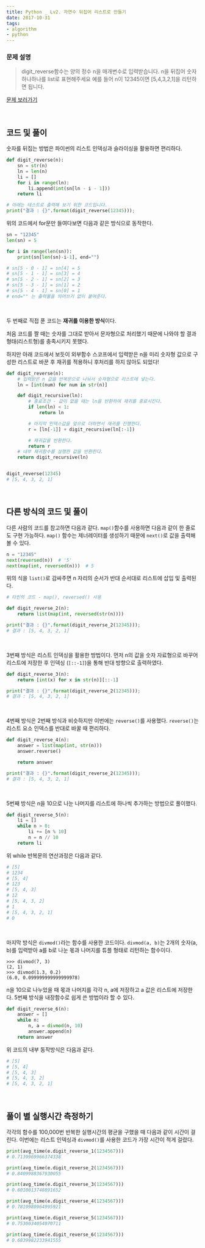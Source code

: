 ```yaml
---
title: Python _ Lv2. 자연수 뒤집어 리스트로 만들기
date: 2017-10-31
tags:
- algorithm
- python
---
```


### 문제 설명

> digit_reverse함수는 양의 정수 n을 매개변수로 입력받습니다.
n을 뒤집어 숫자 하나하나를 list로 표현해주세요
예를 들어 n이 12345이면 [5,4,3,2,1]을 리턴하면 됩니다.


<a href="https://programmers.co.kr/learn/challenge_codes/117" target="_blank">문제 보러가기</a>

<br>

## 코드 및 풀이

숫자를 뒤집는 방법은 파이썬의 리스트 인덱싱과 슬라이싱을 활용하면 편리하다.

```python
def digit_reverse(n):
    sn = str(n)
    ln = len(n)
    li = []
    for i in range(ln):
        li.append(int(sn[ln - i - 1]))
    return li

# 아래는 테스트로 출력해 보기 위한 코드입니다.
print("결과 : {}".format(digit_reverse(12345)));
```

위의 코드에서 for문만 들여다보면 다음과 같은 방식으로 동작한다.

```python
sn = "12345"
len(sn) = 5

for i in range(len(sn)):
    print(sn[len(sn)-i-1], end="")

# sn[5 - 0 - 1] = sn[4] = 5
# sn[5 - 1 - 1] = sn[3] = 4
# sn[5 - 2 - 1] = sn[2] = 3
# sn[5 - 3 - 1] = sn[1] = 2
# sn[5 - 4 - 1] = sn[0] = 1
# end="" 는 출력물을 띄어쓰기 없이 붙여준다.
```

<br>

두 번째로 직접 푼 코드는 **재귀를 이용한 방식**이다.

처음 코드를 짤 때는 숫자를 그대로 받아서 문자형으로 처리했기 때문에 나와야 할 결과 형태(리스트형)를 충족시키지 못했다.

하지만 아래 코드에서 보듯이 외부함수 스코프에서 입력받은 n을 미리 숫자형 값으로 구성한 리스트로 바꾼 후 재귀를 적용하니 후처리를 하지 않아도 되었다!

```python
def digit_reverse(n):
    # 입력받은 n 값을 반복문으로 나눠서 숫자형으로 리스트에 넣는다.
    ln = [int(num) for num in str(n)]

    def digit_recursive(ln):
        # 종료조건 - 값이 없을 때는 ln을 반환하여 재귀를 종료시킨다.
        if len(ln) < 1:
            return ln

        # 마지막 인덱스값을 앞으로 더하면서 재귀를 진행한다.
        r = [ln[-1]] + digit_recursive(ln[:-1])

        # 재귀값을 반환한다.
        return r
    # 내부 재귀함수를 실행한 값을 반환한다.
    return digit_recursive(ln)


digit_reverse(12345)
# [5, 4, 3, 2, 1]
```

<br>

## 다른 방식의 코드 및 풀이

다른 사람의 코드를 참고하면 다음과 같다. `map()`함수를 사용하면 다음과 같이 한 줄로도 구현 가능하다. `map()` 함수는 제너레이터를 생성하기 때문에 `next()`로 값을 출력해볼 수 있다.

```python
n = "12345"
next(reversed(n))  # '5'
next(map(int, reversed(n)))  # 5
```

위의 식을 `list()`로 감싸주면 n 자리의 순서가 반대 순서대로 리스트에 삽입 및 출력된다.

```python
# 타인의 코드 - map(), reversed() 사용

def digit_reverse_2(n):
    return list(map(int, reversed(str(n))))

print("결과 : {}".format(digit_reverse_2(12345)));
# 결과 : [5, 4, 3, 2, 1]
```

<br>

3번째 방식은 리스트 인덱싱을 활용한 방법이다. 먼저 n의 값을 숫자 자료형으로 바꾸어 리스트에 저장한 후 인덱싱 (`[::-1]`)을 통해 반대 방향으로 출력하였다.

```python
def digit_reverse_3(n):
    return [int(x) for x in str(n)][::-1]

print("결과 : {}".format(digit_reverse_2(12345)));
# 결과 : [5, 4, 3, 2, 1]
```

<br>

4번째 방식은 2번째 방식과 비슷하지만 이번에는 `reverse()`를  사용했다. `reverse()`는 리스트 요소 인덱스를 반대로 바꿀 때 편리하다.

```python
def digit_reverse_4(n):
    answer = list(map(int, str(n)))
    answer.reverse()

    return answer

print("결과 : {}".format(digit_reverse_2(12345)));
# 결과 : [5, 4, 3, 2, 1]
```

<br>

5번째 방식은 n을 10으로 나눈 나머지를 리스트에 하나씩 추가하는 방법으로 풀이했다.

```python
def digit_reverse_5(n):
    li = []
    while n > 0:
        li += [n % 10]
        n = n // 10
    return li
```

위 while 반복문의 연산과정은 다음과 같다.

```python
# [5]
# 1234
# [5, 4]
# 123
# [5, 4, 3]
# 12
# [5, 4, 3, 2]
# 1
# [5, 4, 3, 2, 1]
# 0
```

<br>

마지막 방식은 `divmod()`라는 함수를 사용한 코드이다. `divmod(a, b)`는 2개의 숫자(a, b)를 입력받아 a를 b로 나눈 몫과 나머지를 튜플 형태로 리턴하는 함수이다.

```
>>> divmod(7, 3)
(2, 1)
>>> divmod(1.3, 0.2)
(6.0, 0.099999999999999978)
```

n을 10으로 나누었을 때 몫과 나머지를 각각 n, a에 저장하고 a 값은 리스트에 저장한다. 5번째 방식을 내장함수로 쉽게 쓴 방법이라 할 수 있다.

```python
def digit_reverse_6(n):
    answer = []
    while n:
        n, a = divmod(n, 10)
        answer.append(n)
    return answer
```

위 코드의 내부 동작방식은 다음과 같다.

```python
# [5]
# [5, 4]
# [5, 4, 3]
# [5, 4, 3, 2]
# [5, 4, 3, 2, 1]
```

<br>


## 풀이 별 실행시간 측정하기

각각의 함수를 100,000번 반복한 실행시간의 평균을 구했을 때 다음과 같이 시간이 걸린다. 이번에는 리스트 인덱싱과 `divmod()`를 사용한 코드가 가장 시간이 적게 걸렸다.

```python
print(avg_time(e.digit_reverse_1(1234567)))
# 0.7139969966374338

print(avg_time(e.digit_reverse_2(1234567)))
# 0.8409988367930055

print(avg_time(e.digit_reverse_3(1234567)))
# 0.6010013748891652

print(avg_time(e.digit_reverse_4(1234567)))
# 0.7819980964995921

print(avg_time(e.digit_reverse_5(1234567)))
# 0.7530034054070711

print(avg_time(e.digit_reverse_6(1234567)))
# 0.6839982233941555
```

<br>
